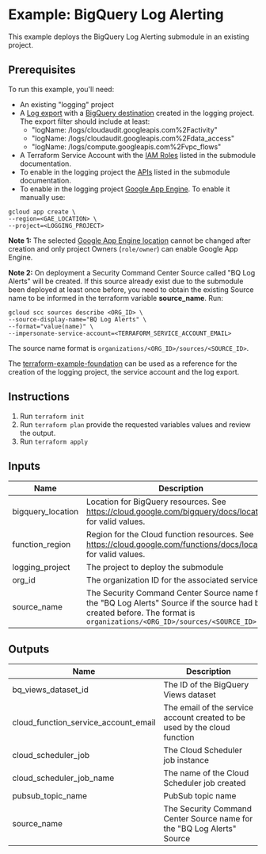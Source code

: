 # Example: BigQuery Log Alerting

This example deploys the BigQuery Log Alerting submodule in an existing project.

## Prerequisites

To run this example, you'll need:

- An existing "logging" project
- A [Log export](https://github.com/terraform-google-modules/terraform-google-log-export) with a [BigQuery destination](https://github.com/terraform-google-modules/terraform-google-log-export/tree/master/modules/bigquery) created in the logging project. The export filter should include at least:
  - "logName: /logs/cloudaudit.googleapis.com%2Factivity"
  - "logName: /logs/cloudaudit.googleapis.com%2Fdata_access"
  - "logName: /logs/compute.googleapis.com%2Fvpc_flows"
- A Terraform Service Account with the [IAM Roles](../../modules/bq-log-alerting/README.md#iam-roles) listed in the submodule documentation.
- To enable in the logging project the [APIs](../../modules/bq-log-alerting/README.md#apis) listed in the submodule documentation.
- To enable in the logging project [Google App Engine](https://cloud.google.com/appengine).
To enable it manually use:

```shell
gcloud app create \
--region=<GAE_LOCATION> \
--project=<LOGGING_PROJECT>
```

**Note 1:** The selected [Google App Engine location](https://cloud.google.com/appengine/docs/locations) cannot be changed after creation and only project Owners (`role/owner`) can enable Google App Engine.

**Note 2:** On deployment a Security Command Center Source called "BQ Log Alerts" will be created. If this source already exist due to the submodule been deployed at least once before, you need to obtain the existing Source name to be informed in the terraform variable **source_name**.
Run:

```shell
gcloud scc sources describe <ORG_ID> \
--source-display-name="BQ Log Alerts" \
--format="value(name)" \
--impersonate-service-account=<TERRAFORM_SERVICE_ACCOUNT_EMAIL>
```

The source name format is `organizations/<ORG_ID>/sources/<SOURCE_ID>`.

The [terraform-example-foundation](https://github.com/terraform-google-modules/terraform-example-foundation) can be used as a reference for the creation of the logging project, the service account and the log export.

## Instructions

1. Run `terraform init`
1. Run `terraform plan` provide the requested variables values and review the output.
1. Run `terraform apply`

<!-- BEGINNING OF PRE-COMMIT-TERRAFORM DOCS HOOK -->
## Inputs

| Name | Description | Type | Default | Required |
|------|-------------|------|---------|:--------:|
| bigquery\_location | Location for BigQuery resources. See https://cloud.google.com/bigquery/docs/locations for valid values. | `string` | `"US"` | no |
| function\_region | Region for the Cloud function resources. See https://cloud.google.com/functions/docs/locations for valid values. | `string` | n/a | yes |
| logging\_project | The project to deploy the submodule | `string` | n/a | yes |
| org\_id | The organization ID for the associated services | `string` | n/a | yes |
| source\_name | The Security Command Center Source name for the "BQ Log Alerts" Source if the source had been created before. The format is `organizations/<ORG_ID>/sources/<SOURCE_ID>` | `string` | `""` | no |

## Outputs

| Name | Description |
|------|-------------|
| bq\_views\_dataset\_id | The ID of the BigQuery Views dataset |
| cloud\_function\_service\_account\_email | The email of the service account created to be used by the cloud function |
| cloud\_scheduler\_job | The Cloud Scheduler job instance |
| cloud\_scheduler\_job\_name | The name of the Cloud Scheduler job created |
| pubsub\_topic\_name | PubSub topic name |
| source\_name | The Security Command Center Source name for the "BQ Log Alerts" Source |

<!-- END OF PRE-COMMIT-TERRAFORM DOCS HOOK -->
